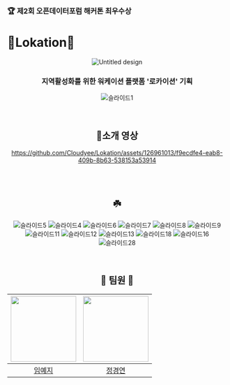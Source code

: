 ### :trophy: 제2회 오픈데이터포럼 해커톤 최우수상
# 🌱Lokation🌱  
<div align="center">
  
![Untitled design](https://github.com/Cloudyee/Lokation/assets/126961013/d92a7aa2-b8a9-418e-9ccc-8ae5dc2d68d2)

### 지역활성화를 위한 워케이션 플랫폼 '로카이션' 기획

![슬라이드1](https://github.com/Cloudyee/Lokation/assets/126961013/fe38a313-b062-4fb3-8102-447c451af491)


<br>

## 🌿소개 영상

https://github.com/Cloudyee/Lokation/assets/126961013/f9ecdfe4-eab8-409b-8b63-538153a53914


<br><br>
## ☘️
![슬라이드5](https://github.com/Cloudyee/Lokation/assets/126961013/9dd355cb-1085-4796-90d4-1196ed6dac15)
![슬라이드4](https://github.com/Cloudyee/Lokation/assets/126961013/5ccd9ccd-d629-4f8b-84d2-a5fce050bedf)
![슬라이드6](https://github.com/Cloudyee/Lokation/assets/126961013/87353fa9-d52f-4a2c-904c-a74dc5ea37fc)
![슬라이드7](https://github.com/Cloudyee/Lokation/assets/126961013/8fbe3d05-6370-4a09-80d6-295e88e1ac1e)
![슬라이드8](https://github.com/Cloudyee/Lokation/assets/126961013/0316f49b-ef8d-40f5-aa7e-53e373df9a02)
![슬라이드9](https://github.com/Cloudyee/Lokation/assets/126961013/49b87903-93c9-4ea5-8b38-81ec9f7a64ff)
![슬라이드11](https://github.com/Cloudyee/Lokation/assets/126961013/8a2765a3-ee3e-4553-812d-2da96663cd2e)
![슬라이드12](https://github.com/Cloudyee/Lokation/assets/126961013/00f326ec-63c7-4b5e-a274-798bd76f5d2d)
![슬라이드13](https://github.com/Cloudyee/Lokation/assets/126961013/2d446331-fdb4-4124-b27a-473287d8266d)
![슬라이드18](https://github.com/Cloudyee/Lokation/assets/126961013/9b444ae8-c324-40b0-bd71-d60906f8e223)
![슬라이드16](https://github.com/Cloudyee/Lokation/assets/126961013/8602d7cb-4a26-4b3c-9f0f-f5a9de00b2a1)
![슬라이드28](https://github.com/Cloudyee/Lokation/assets/126961013/181851bc-1e32-44a2-a5aa-dcfafcb92591)

<br>

## 💚 팀원 💚

|<img src="https://avatars.githubusercontent.com/u/119517146?v=4" width=150px>|<img src="https://avatars.githubusercontent.com/u/126961013?v=4" width=150px>|
|:---:|:---:|
|[임예지](https://github.com/image00)|[정경연](https://github.com/Cloudyee)|

<br>

</div>
